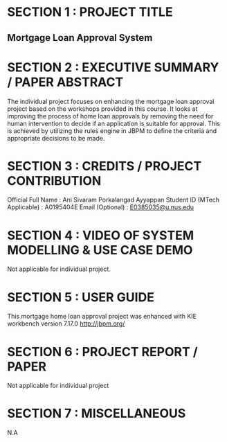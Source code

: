 # SECTION 1 : PROJECT TITLE
## Mortgage Loan Approval System
# SECTION 2 : EXECUTIVE SUMMARY / PAPER ABSTRACT
The individual project focuses on enhancing the mortgage loan approval project based on the workshops provided in this course. It looks at improving the process of home loan approvals by removing the need for human intervention to decide if an application is suitable for approval. This is achieved by utilizing the rules engine in JBPM to define the criteria and appropriate decisions to be made.

# SECTION 3 : CREDITS / PROJECT CONTRIBUTION
Official Full Name	: Ani Sivaram Porkalangad Ayyappan 
Student ID (MTech Applicable)	: A0195404E
Email (Optional) : E0385035@u.nus.edu

# SECTION 4 : VIDEO OF SYSTEM MODELLING & USE CASE DEMO
Not applicable for individual project.

# SECTION 5 : USER GUIDE
This mortgage home loan approval project was enhanced with KIE workbench version 7.17.0 http://jbpm.org/

# SECTION 6 : PROJECT REPORT / PAPER
Not applicable for individual project

# SECTION 7 : MISCELLANEOUS
N.A

